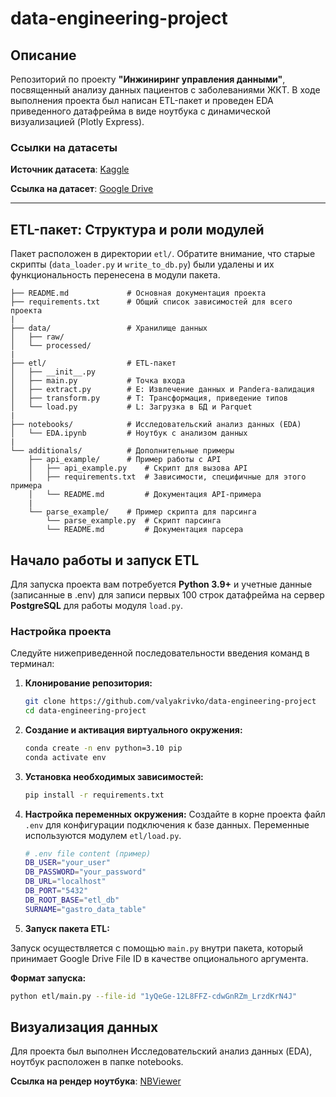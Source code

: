 # data-engineering-project

## Описание

Репозиторий по проекту **"Инжиниринг управления данными"**, посвященный анализу данных пациентов с заболеваниями ЖКТ. В ходе выполнения проекта был написан ETL-пакет и проведен EDA приведенного датафрейма в виде ноутбука с динамической визуализацией (Plotly Express).

### Ссылки на датасеты

**Источник датасета**: [Kaggle](https://www.kaggle.com/datasets/amanik000/gastrointestinal-disease-dataset)

**Ссылка на датасет**: [Google Drive](https://drive.google.com/file/d/1yQeGe-12L8FFZ-cdwGnRZm_LrzdKrN4J/view?usp=sharing)  

---

## ETL-пакет: Структура и роли модулей

Пакет расположен в директории `etl/`. Обратите внимание, что старые скрипты (`data_loader.py` и `write_to_db.py`) были удалены и их функциональность перенесена в модули пакета.
```
├── README.md             # Основная документация проекта
├── requirements.txt      # Общий список зависимостей для всего проекта
|
├── data/                 # Хранилище данных
│   ├── raw/
│   └── processed/
|
├── etl/                  # ETL-пакет
│   ├── __init__.py
│   ├── main.py           # Точка входа
│   ├── extract.py        # E: Извлечение данных и Pandera-валидация
│   ├── transform.py      # T: Трансформация, приведение типов
│   └── load.py           # L: Загрузка в БД и Parquet
|
├── notebooks/            # Исследовательский анализ данных (EDA)
│   └── EDA.ipynb         # Ноутбук с анализом данных
|
└── additionals/          # Дополнительные примеры
    ├── api_example/      # Пример работы с API
    │   ├── api_example.py    # Скрипт для вызова API
    │   ├── requirements.txt  # Зависимости, специфичные для этого примера
    │   └── README.md         # Документация API-примера
    |
    └── parse_example/    # Пример скрипта для парсинга
        └── parse_example.py  # Скрипт парсинга
        └── README.md         # Документация парсера
```
## Начало работы и запуск ETL

Для запуска проекта вам потребуется **Python 3.9+** и учетные данные (записанные в .env) для записи первых 100 строк датафрейма на сервер **PostgreSQL** для работы модуля `load.py`.

### Настройка проекта

Следуйте нижеприведенной последовательности введения команд в терминал:

1.  **Клонирование репозитория:**
    ```bash
    git clone https://github.com/valyakrivko/data-engineering-project
    cd data-engineering-project
    ```

2.  **Создание и активация виртуального окружения:**
    ```bash
    conda create -n env python=3.10 pip
    conda activate env
    ```

3.  **Установка необходимых зависимостей:**
    ```bash
    pip install -r requirements.txt
    ```

4.  **Настройка переменных окружения:**
    Создайте в корне проекта файл `.env` для конфигурации подключения к базе данных. Переменные используются модулем `etl/load.py`.

    ```bash
    # .env file content (пример)
    DB_USER="your_user"
    DB_PASSWORD="your_password"
    DB_URL="localhost"
    DB_PORT="5432"
    DB_ROOT_BASE="etl_db"
    SURNAME="gastro_data_table" 
    ```

5. **Запуск пакета ETL:**

Запуск осуществляется с помощью `main.py` внутри пакета, который принимает Google Drive File ID в качестве опционального аргумента.

**Формат запуска:**

```bash
python etl/main.py --file-id "1yQeGe-12L8FFZ-cdwGnRZm_LrzdKrN4J"
```

## Визуализация данных

Для проекта был выполнен Исследовательский анализ данных (EDA), ноутбук расположен в папке notebooks.

**Ссылка на рендер ноутбука**: [NBViewer](https://nbviewer.org/github/valyakrivko/data-engineering-project/blob/main/notebooks/EDA.ipynb)









